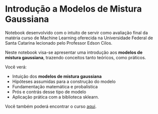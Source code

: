# Introdução a Modelos de Mistura Gaussiana

Notebook desenvolvido com o intuito de servir como avaliação final da matéria curso de Machine Learning oferecida na Universidade Federal de Santa Catarina lecionado pelo Professor Edson Cilos.

Neste notebook visa-se apresentar uma introdução aos __modelos de mistura gaussiana__, trazendo conceitos tanto teóricos, como práticos. 

Você verá: 

* Intuição dos __modelos de mistura gaussiana__
* Hipóteses assumidas para a construção do modelo
* Fundamentação matemática e probalística
* Prós e contrás desse tipo de modelo
* Aplicação prática com a biblioteca sklearn.

Você também poderá encontrar o curso [aqui](https://www.udemy.com/course/edson-cilos-ml/).
